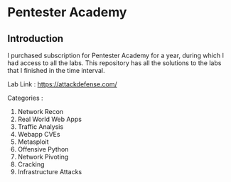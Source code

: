 # Pentester Academy

## Introduction

I purchased subscription for Pentester Academy for a year, during which I had access to all the labs. This repository has all the solutions to the labs that I finished in the time interval.

Lab Link : https://attackdefense.com/

Categories : 

1. Network Recon
2. Real World Web Apps
3. Traffic Analysis
4. Webapp CVEs
5. Metasploit
6. Offensive Python
7. Network Pivoting
8. Cracking
9. Infrastructure Attacks